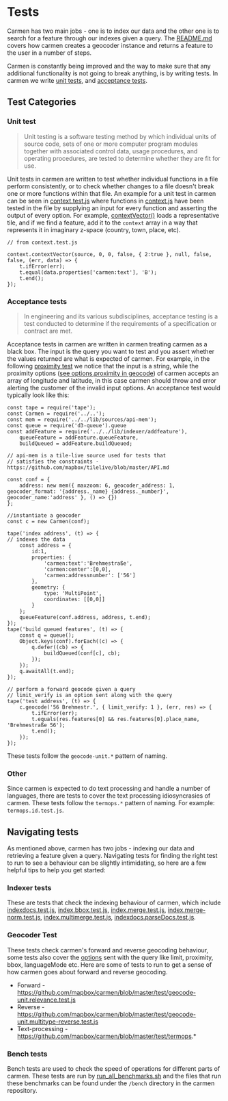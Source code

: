 # Tests

Carmen has two main jobs - one is to index our data and the other one is to search for a feature through our indexes given a query. The [README.md](../README.md) covers how carmen creates a geocoder instance and returns a feature to the user in a number of steps.

Carmen is constantly being improved and the way to make sure that any additional functionality is not going to break anything, is by writing tests. In carmen we write [unit tests](https://en.wikipedia.org/wiki/Unit_testing), and [acceptance tests](https://en.wikipedia.org/wiki/Acceptance_testing).

## Test Categories
### Unit test
> Unit testing is a software testing method by which individual units of source code, sets of one or more computer program modules together with associated control data, usage procedures, and operating procedures, are tested to determine whether they are fit for use.

Unit tests in carmen are written to test whether individual functions in a file perform consistently, or to check whether changes to a file doesn't break one or more functions within that file. An example for a unit test in carmen can be seen in [context.test.js](./unit/geocoder/context.test.js) where functions in [context.js](../lib/geocoder/context.js) have been tested in the file by supplying an input for every function and asserting the output of every option. For example, [contextVector()](../lib/geocoder/context.js#L385) loads a representative tile, and if we find a feature, add it to the `context` array in a way that represents it in imaginary z-space (country, town, place, etc).

```
// from context.test.js

context.contextVector(source, 0, 0, false, { 2:true }, null, false, false, (err, data) => {
    t.ifError(err);
    t.equal(data.properties['carmen:text'], 'B');
    t.end();
});

```
### Acceptance tests
>In engineering and its various subdisciplines, acceptance testing is a test conducted to determine if the requirements of a specification or contract are met.

Acceptance tests in carmen are written in carmen treating carmen as a black box. The input is the query you want to test and you assert whether the values returned are what is expected of carmen. For example, in the following [proximity test](./acceptance/geocode-unit.proximity.test.js#L97) we notice that the input is a string, while the proximity options ([see options.proximity in geocode](../docs/api.md#geocode)) of carmen accepts an array of longitude and latitude, in this case carmen should throw and error alerting the customer of the invalid input options. An acceptance test would typically look like this:


```
const tape = require('tape');
const Carmen = require('../..');
const mem = require('../../lib/sources/api-mem');
const queue = require('d3-queue').queue
const addFeature = require('../../lib/indexer/addfeature'),
    queueFeature = addFeature.queueFeature,
    buildQueued = addFeature.buildQueued;

// api-mem is a tile-live source used for tests that
// satisfies the constraints - https://github.com/mapbox/tilelive/blob/master/API.md

const conf = {
    address: new mem({ maxzoom: 6, geocoder_address: 1, geocoder_format: '{address._name} {address._number}', geocoder_name:'address' }, () => {})
};

//instantiate a geocoder
const c = new Carmen(conf);

tape('index address', (t) => {
// indexes the data
    const address = {
        id:1,
        properties: {
            'carmen:text':'Brehmestraße',
            'carmen:center':[0,0],
            'carmen:addressnumber': ['56']
        },
        geometry: {
            type: 'MultiPoint',
            coordinates: [[0,0]]
        }
    };
    queueFeature(conf.address, address, t.end);
});
tape('build queued features', (t) => {
    const q = queue();
    Object.keys(conf).forEach((c) => {
        q.defer((cb) => {
            buildQueued(conf[c], cb);
        });
    });
    q.awaitAll(t.end);
});

// perform a forward geocode given a query
// limit_verify is an option sent along with the query
tape('test address', (t) => {
    c.geocode('56 Brehmestr.', { limit_verify: 1 }, (err, res) => {
        t.ifError(err);
        t.equals(res.features[0] && res.features[0].place_name, 'Brehmestraße 56');
        t.end();
    });
});

```
These tests follow the `geocode-unit.*` pattern of naming.

### Other

Since carmen is expected to do text processing and handle a number of languages, there are tests to cover the text processing idiosyncrasies of carmen. These tests follow the `termops.*` pattern of naming. For example: `termops.id.test.js`.

## Navigating tests

As mentioned above, carmen has two jobs - indexing our data and retrieving a feature given a query. Navigating tests for finding the right test to run to see a behaviour can be slightly intimidating, so here are a few helpful tips to help you get started:

### Indexer tests
These are tests that check the indexing behaviour of carmen, which include [indexdocs.test.js](https://github.com/mapbox/carmen/blob/master/test/indexdocs.test.js), [index.bbox.test.js](https://github.com/mapbox/carmen/blob/master/test/index.bbox.test.js), [index.merge.test.js](https://github.com/mapbox/carmen/blob/master/test/index.merge.test.js), [index.merge-norm.test.js](https://github.com/mapbox/carmen/blob/master/test/index.merge-norm.test.js), [index.multimerge.test.js](https://github.com/mapbox/carmen/blob/master/test/index.multimerge.test.js), [indexdocs.parseDocs.test.js](https://github.com/mapbox/carmen/blob/master/test/indexdocs.parseDocs.test.js).

### Geocoder Test
These tests check carmen's forward and reverse geocoding behaviour, some tests also cover the [options](https://github.com/mapbox/carmen/blob/master/docs/api/carmen.md#geocodequery-options-callback) sent with the query like limit, proximity, bbox, languageMode etc. Here are some of tests to run to get a sense of how carmen goes about forward and reverse geocoding.

- Forward - https://github.com/mapbox/carmen/blob/master/test/geocode-unit.relevance.test.js
- Reverse - https://github.com/mapbox/carmen/blob/master/test/geocode-unit.multitype-reverse.test.js
- Text-processing - https://github.com/mapbox/carmen/blob/master/test/termops.*

### Bench tests
Bench tests are used to check the speed of operations for different parts of carmen. These tests are run by [run_all_benchmarks.sh](https://github.com/mapbox/carmen/blob/master/test/run_all_benchmarks.sh) and the files that run these benchmarks can be found under the `/bench` directory in the carmen repository.
